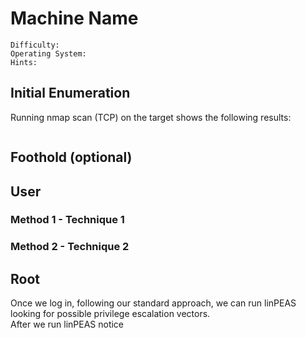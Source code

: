 # Machine Name
```
Difficulty:
Operating System:
Hints:
```
## Initial Enumeration
Running nmap scan (TCP) on the target shows the following results:
```
```
## Foothold (optional)

## User
### Method 1 - Technique 1
### Method 2 - Technique 2

## Root
Once we log in, following our standard approach, we can run linPEAS looking for possible privilege escalation vectors.    
After we run linPEAS notice
